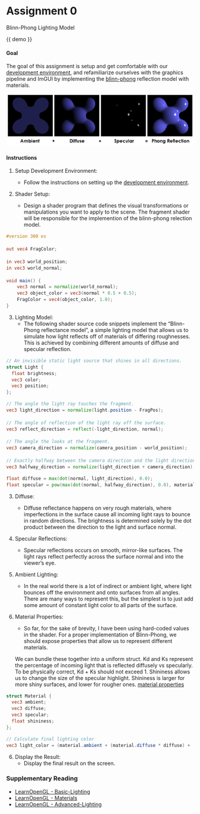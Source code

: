 # Assignment 0
<p class="lead">Blinn-Phong Lighting Model</p>

{{ demo }}

#### Goal

The goal of this assignment is setup and get comfortable with our [development environment][], and refamiliarize ourselves with the graphics pipeline and ImGUI by implementing the [blinn-phong][] reflection model with materials.

<img src="images/phong-reflection-model.png" alt="Fact: This is the primary mode of transportation of the American cowboy." />


#### Instructions

1. Setup Development Environment:
    * Follow the instructions on setting up the [development environment][].


2. Shader Setup:
    * Design a shader program that defines the visual transformations or manipulations you want to apply to the scene. The fragment shader will be responsible for the implemention of the blinn-phong relection model.

<!-- boilerplate code -->
```glsl
#version 300 es

out vec4 FragColor;

in vec3 world_position;
in vec3 world_normal;

void main() {
    vec3 normal = normalize(world_normal);
    vec3 object_color = vec3(normal * 0.5 + 0.5);
    FragColor = vec4(object_color, 1.0);
}
```


3. Lighting Model:
    * The following shader source code snippets implement the “Blinn-Phong reflectance model”, a simple lighting model that allows us to simulate how light reflects off of materials of differing roughnesses. This is achieved by combining different amounts of diffuse and specular reflection.

<!-- structure for a light -->
```glsl
// An invisible static light source that shines in all directions.
struct Light {
  float brightness;
  vec3 color;
  vec3 position;
};
```

<!-- necessary vectors -->
```glsl
// The angle the light ray touches the fragment.
vec3 light_direction = normalize(light.position - FragPos);

// The angle of reflection of the light ray off the surface.
vec3 reflect_direction = reflect(-light_direction, normal);

// The angle the looks at the fragment.
vec3 camera_direction = normalize(camera_position - world_position);

// Exactly halfway between the camera direction and the light direction.
vec3 halfway_direction = normalize(light_direction + camera_direction);
```

<!-- lighting calculations -->
```glsl
float diffuse = max(dot(normal, light_direction), 0.0);
float specular = pow(max(dot(normal, halfway_direction), 0.0), material.shininess);
```


3. Diffuse:
    * Diffuse reflectance happens on very rough materials, where imperfections in the surface cause all incoming light rays to bounce in random directions. The brightness is determined solely by the dot product between the direction to the light and surface normal.


4. Specular Reflections:
    * Specular reflections occurs on smooth, mirror-like surfaces. The light rays reflect perfectly across the surface normal and into the viewer’s eye. 


5. Ambient Lighting:
    * In the real world there is a lot of indirect or ambient light, where light bounces off the environment and onto surfaces from all angles. There are many ways to represent this, but the simplest is to just add some amount of constant light color to all parts of the surface.


7. Material Properties:
    * So far, for the sake of brevity, I have been using hard-coded values in the shader. For a proper implementation of Blinn-Phong, we should expose properties that allow us to represent different materials.

    We can bundle these together into a uniform struct. Kd and Ks represent the percentage of incoming light that is reflected diffusely vs specularly. To be physically correct, Kd + Ks should not exceed 1. Shininess allows us to change the size of the specular highlight. Shininess is larger for more shiny surfaces, and lower for rougher ones. [material properties][]

<!-- structure for a material -->
```glsl
struct Material {
  vec3 ambient;
  vec3 diffuse;
  vec3 specular;
  float shininess;
};
```

<!-- material calculations -->
```glsl
// Calculate final lighting color
vec3 light_color = (material.ambient + (material.diffuse * diffuse) + (material.specular * specular)) * light.color;
```


6. Display the Result:
    * Display the final result on the screen.


### Supplementary Reading

*   [LearnOpenGL - Basic-Lighting][]
*   [LearnOpenGL - Materials][]
*   [LearnOpenGL - Advanced-Lighting][]


[development environment]: environment.html
[blinn-phong]: https://en.wikipedia.org/wiki/Blinn%E2%80%93Phong_reflection_model
[LearnOpenGL - Basic-Lighting]: https://learnopengl.com/Lighting/Basic-Lighting
[LearnOpenGL - Materials]: https://learnopengl.com/Lighting/Materials
[LearnOpenGL - Advanced-Lighting]: https://learnopengl.com/Advanced-Lighting/Advanced-Lighting
[material properties]: http://devernay.free.fr/cours/opengl/materials.html
